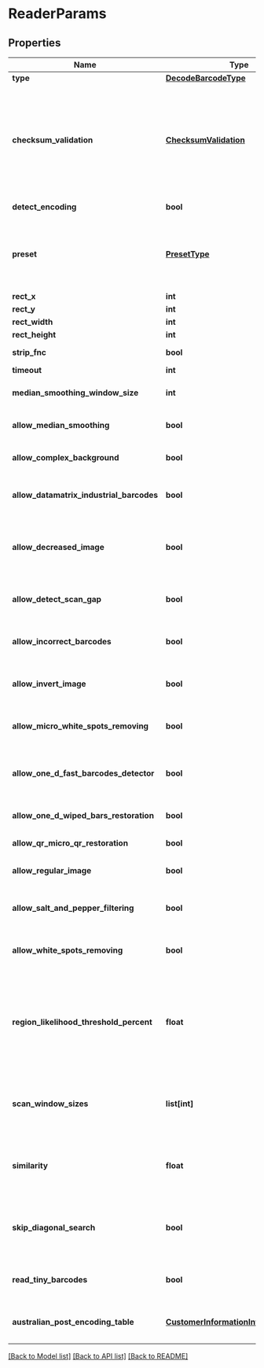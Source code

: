 # ReaderParams

## Properties
Name | Type | Description | Notes
------------ | ------------- | ------------- | -------------
**type** | [**DecodeBarcodeType**](DecodeBarcodeType.md) | The type of barcode to read. | [optional] 
**checksum_validation** | [**ChecksumValidation**](ChecksumValidation.md) | Enable checksum validation during recognition for 1D barcodes. Default is treated as Yes for symbologies which must contain checksum, as No where checksum only possible. Checksum never used: Codabar Checksum is possible: Code39 Standard/Extended, Standard2of5, Interleaved2of5, Matrix2of5, ItalianPost25, DeutschePostIdentcode, DeutschePostLeitcode, VIN Checksum always used: Rest symbologies | [optional] 
**detect_encoding** | **bool** | A flag which force engine to detect codetext encoding for Unicode. | [optional] 
**preset** | [**PresetType**](PresetType.md) | Preset allows to configure recognition quality and speed manually. You can quickly set up Preset by embedded presets: HighPerformance, NormalQuality, HighQuality, MaxBarCodes or you can manually configure separate options. Default value of Preset is NormalQuality. | [optional] 
**rect_x** | **int** | Set X for area for recognition. | [optional] 
**rect_y** | **int** | Set Y for area for recognition. | [optional] 
**rect_width** | **int** | Set Width of area for recognition. | [optional] 
**rect_height** | **int** | Set Height of area for recognition. | [optional] 
**strip_fnc** | **bool** | Value indicating whether FNC symbol strip must be done. | [optional] 
**timeout** | **int** | Timeout of recognition process. | [optional] 
**median_smoothing_window_size** | **int** | Window size for median smoothing. Typical values are 3 or 4. Default value is 3. AllowMedianSmoothing must be set. | [optional] 
**allow_median_smoothing** | **bool** | Allows engine to enable median smoothing as additional scan. Mode helps to recognize noised barcodes. | [optional] 
**allow_complex_background** | **bool** | Allows engine to recognize color barcodes on color background as additional scan. Extremely slow mode. | [optional] 
**allow_datamatrix_industrial_barcodes** | **bool** | Allows engine for Datamatrix to recognize dashed industrial Datamatrix barcodes. Slow mode which helps only for dashed barcodes which consist from spots. | [optional] 
**allow_decreased_image** | **bool** | Allows engine to recognize decreased image as additional scan. Size for decreasing is selected by internal engine algorithms. Mode helps to recognize barcodes which are noised and blurred but captured with high resolution. | [optional] 
**allow_detect_scan_gap** | **bool** | Allows engine to use gap between scans to increase recognition speed. Mode can make recognition problems with low height barcodes. | [optional] 
**allow_incorrect_barcodes** | **bool** | Allows engine to recognize barcodes which has incorrect checksum or incorrect values. Mode can be used to recognize damaged barcodes with incorrect text. | [optional] 
**allow_invert_image** | **bool** | Allows engine to recognize inverse color image as additional scan. Mode can be used when barcode is white on black background. | [optional] 
**allow_micro_white_spots_removing** | **bool** | Allows engine for Postal barcodes to recognize slightly noised images. Mode helps to recognize slightly damaged Postal barcodes. | [optional] 
**allow_one_d_fast_barcodes_detector** | **bool** | Allows engine for 1D barcodes to quickly recognize high quality barcodes which fill almost whole image. Mode helps to quickly recognize generated barcodes from Internet. | [optional] 
**allow_one_d_wiped_bars_restoration** | **bool** | Allows engine for 1D barcodes to recognize barcodes with single wiped/glued bars in pattern. | [optional] 
**allow_qr_micro_qr_restoration** | **bool** | Allows engine for QR/MicroQR to recognize damaged MicroQR barcodes. | [optional] 
**allow_regular_image** | **bool** | Allows engine to recognize regular image without any restorations as main scan. Mode to recognize image as is. | [optional] 
**allow_salt_and_pepper_filtering** | **bool** | Allows engine to recognize barcodes with salt and pepper noise type. Mode can remove small noise with white and black dots. | [optional] 
**allow_white_spots_removing** | **bool** | Allows engine to recognize image without small white spots as additional scan. Mode helps to recognize noised image as well as median smoothing filtering. | [optional] 
**region_likelihood_threshold_percent** | **float** | Sets threshold for detected regions that may contain barcodes. Value 0.7 means that bottom 70% of possible regions are filtered out and not processed further. Region likelihood threshold must be between [0.05, 0.9] Use high values for clear images with few barcodes. Use low values for images with many barcodes or for noisy images. Low value may lead to a bigger recognition time. | [optional] 
**scan_window_sizes** | **list[int]** | Scan window sizes in pixels. Allowed sizes are 10, 15, 20, 25, 30. Scanning with small window size takes more time and provides more accuracy but may fail in detecting very big barcodes. Combining of several window sizes can improve detection quality. | [optional] 
**similarity** | **float** | Similarity coefficient depends on how homogeneous barcodes are. Use high value for for clear barcodes. Use low values to detect barcodes that ara partly damaged or not lighten evenly. Similarity coefficient must be between [0.5, 0.9] | [optional] 
**skip_diagonal_search** | **bool** | Allows detector to skip search for diagonal barcodes. Setting it to False will increase detection time but allow to find diagonal barcodes that can be missed otherwise. Enabling of diagonal search leads to a bigger detection time. | [optional] 
**read_tiny_barcodes** | **bool** | Allows engine to recognize tiny barcodes on large images. Ignored if AllowIncorrectBarcodes is set to True. Default value: False. | [optional] 
**australian_post_encoding_table** | [**CustomerInformationInterpretingType**](CustomerInformationInterpretingType.md) | Interpreting Type for the Customer Information of AustralianPost BarCode.Default is CustomerInformationInterpretingType.Other. | [optional] 

[[Back to Model list]](../README.md#documentation-for-models) [[Back to API list]](../README.md#documentation-for-api-endpoints) [[Back to README]](../README.md)


